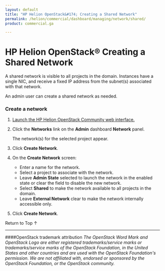 ```yaml
---
layout: default
title: "HP Helion OpenStack&#174; Creating a Shared Network"
permalink: /helion/commercial/dashboard/managing/network/shared/
product: commercial.ga

---
```

<!--UNDER REVISION-->

<script>

function PageRefresh {
onLoad="window.refresh"
}

PageRefresh();

</script>

<!--
<p style="font-size: small;"> <a href="/helion/commercial/ga1/install/">&#9664; PREV</a> | <a href="/helion/commercial/ga1/install-overview/">&#9650; UP</a> | <a href="/helion/commercial/ga1/">NEXT &#9654;</a> </p>
-->

# HP Helion OpenStack&#174; Creating a Shared Network

A shared network is visible to all projects in the domain. Instances have a single NIC, and receive a fixed IP address from the subnet(s) associated with that network. </p>

An admin user can create a shared network as needed. </p>

### Create a network</h3>

1. <a href="/helion/community/dashboard/login/">Launch the HP Helion OpenStack Community web interface.</a></p>

2. Click the <strong>Networks</strong> link on the <strong>Admin</strong> dashboard <strong>Network</strong> panel.</p>

	The network(s) for the selected project appear. </p>

3. Click <strong>Create Network</strong>.</p>

4. On the <strong>Create Network</strong> screen:</p>

	* Enter a name for the network.</li>
	* Select a project to associate with the network.</li>
	* Leave <strong>Admin State</strong> selected to launch the network in the enabled state or clear the field to disable the new network.</li>
	* Select <strong>Shared</strong> to make the network available to all projects in the domain.</li>
	* Leave <strong>External Network</strong> clear to make the network internally accessible only.</li>

5. Click <strong>Create Network</strong>.  

<a href="#top" style="padding:14px 0px 14px 0px; text-decoration: none;"> Return to Top &#8593; </a>


----
####OpenStack trademark attribution
*The OpenStack Word Mark and OpenStack Logo are either registered trademarks/service marks or trademarks/service marks of the OpenStack Foundation, in the United States and other countries and are used with the OpenStack Foundation's permission. We are not affiliated with, endorsed or sponsored by the OpenStack Foundation, or the OpenStack community.*